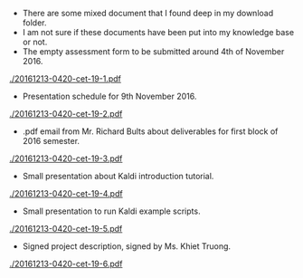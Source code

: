 * There are some mixed document that I found deep in my download folder.
* I am not sure if these documents have been put into my knowledge base or not.
* The empty assessment form to be submitted around 4th of November 2016.

[./20161213-0420-cet-19-1.pdf](./20161213-0420-cet-19-1.pdf)

* Presentation schedule for 9th November 2016.

[./20161213-0420-cet-19-2.pdf](./20161213-0420-cet-19-2.pdf)

* .pdf email from Mr. Richard Bults about deliverables for first block of 2016 semester.

[./20161213-0420-cet-19-3.pdf](./20161213-0420-cet-19-3.pdf)

* Small presentation about Kaldi introduction tutorial.

[./20161213-0420-cet-19-4.pdf](./20161213-0420-cet-19-4.pdf)

* Small presentation to run Kaldi example scripts.

[./20161213-0420-cet-19-5.pdf](./20161213-0420-cet-19-5.pdf)

* Signed project description, signed by Ms. Khiet Truong.

[./20161213-0420-cet-19-6.pdf](./20161213-0420-cet-19-6.pdf)
